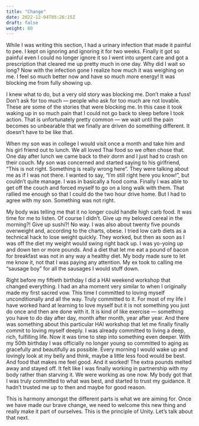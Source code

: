 ```yaml
---
title: "Change"
date: 2022-12-04T05:26:15Z
draft: false
weight: 80
---
```

While I was writing this section, I had a urinary infection that made it painful to pee. I kept on ignoring and ignoring it for two weeks. Finally it got so painful even I could no longer ignore it so I went into urgent care and got a prescription that cleared me up pretty much in one day.  Why did I wait so long? Now with the infection gone I realize how much it was weighing on me. I feel so much better now and have so much more energy! It was blocking me from fully showing up.  

I knew what to do, but a very old story was blocking me. Don’t make a fuss! Don’t ask for too much — people who ask for too much are not lovable. These are some of the stories that were blocking me. In this case it took waking up in so much pain that I could not go back to sleep before I took action. That is unfortunately pretty common — we wait until the pain becomes so unbearable that we finally are driven do something different. It doesn’t have to be like that.

When my son was in college I would visit once a month and take him and his girl friend out to lunch. We all loved Thai food so we often chose that. One day after lunch we came back to their dorm and I just had to crash on their couch. My son was concerned and started saying to his girlfriend, “This is not right. Something is really wrong here”. They were talking about me as if I was not there. I wanted to say, “I’m still right here you know!”, but couldn’t quite manage. I was in basically a food coma. Finally I was able to get off the couch and forced myself to go on a long walk with them. That rallied me enough so that I could do the two hour drive home. But I had to agree with my son. Something was not right.

My body was telling me that it no longer could handle high carb food. It was time for me to listen. Of course I didn’t. Give up my beloved cereal in the morning?! Give up sushi?! No way. I was also about  twenty five pounds overweight and, according to the charts, obese. I tried low carb diets as a technical hack to lose weight quickly. They worked, but then as soon as I was off the diet my weight would swing right back up. I was yo-yoing up and down ten or more pounds.  And a diet that let me eat a pound of bacon for breakfast was not in any way a healthy diet. My body made sure to let me know it, not that I was paying any attention. My ex took to calling me “sausage boy” for all the sausages I would stuff down.

Right before my fiftieth birthday I did a HAI weekend workshop that changed everything. I had an aha moment very similar to when I originally made my first sacred vow.  This time I committed to loving myself unconditionally and all the way. Truly committed to it.  For most of my life I have worked hard at learning to love myself but it is not something you just do once and then are done with it. It is kind of like exercise — something you have to do day after day, month after month, year after year. And there was something about this particular HAI workshop that let me finally finally commit to loving myself deeply. I was already committed to living a deep, rich, fulfilling life. Now it was time to step into something even deeper. With my 50th birthday I was officially no longer young so committed to aging as gracefully and beautifully as possible.  Every morning I would wake up and lovingly look at my belly and think, maybe a little less food would be best. And food that makes me feel good. And it worked! The extra pounds melted away and stayed off.  It felt like I was finally working in partnership with my body rather than starving it. We were working as one now. My body got that I was truly committed to what was best, and started to trust my guidance. It hadn’t trusted me up to then and maybe for good reason.

This is harmony amongst the different parts is what we are aiming for. Once we have made our brave change, we need to welcome this new thing and really make it part of ourselves. This is the principle of Unity. Let’s talk about that next. 